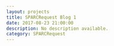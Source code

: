```yaml
---
layout: projects
title: SPARCRequest Blog 1
date: 2017-08-23 21:00:00
description: No description available.
category: SPARCRequest
---
```


